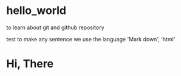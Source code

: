 # hello_world
to learn about git and github repository

test to make any sentence
we use the language 'Mark down', 'html'
<h1> Hi, There </h1>
